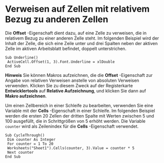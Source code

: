 
# Verweisen auf Zellen mit relativem Bezug zu anderen Zellen

Die  **Offset** -Eigenschaft dient dazu, auf eine Zelle zu verweisen, die in relativem Bezug zu einer anderen Zelle steht. Im folgenden Beispiel wird der Inhalt der Zelle, die sich eine Zeile unter und drei Spalten neben der aktiven Zelle im aktiven Arbeitsblatt befindet, doppelt unterstrichen.


```
Sub Underline() 
 ActiveCell.Offset(1, 3).Font.Underline = xlDouble 
End Sub
```


 **Hinweis**  Sie können Makros aufzeichnen, die die  **Offset** -Eigenschaft zur Angabe von relativen Verweisen anstelle von absoluten Verweisen verwenden. Klicken Sie zu diesem Zweck auf der Registerkarte **Entwicklertools** auf **Relative Aufzeichnung**, und klicken Sie dann auf  **Makro aufzeichnen**.

Um einen Zellbereich in einer Schleife zu bearbeiten, verwenden Sie eine Variable mit der  **Cells** -Eigenschaft in einer Schleife. Im folgenden Beispiel werden die ersten 20 Zellen der dritten Spalte mit Werten zwischen 5 und 100 ausgefüllt, die in Schrittgrößen von 5 erhöht werden. Die Variable `counter` wird als Zeilenindex für die **Cells** -Eigenschaft verwendet.



```
Sub CycleThrough() 
 Dim counter As Integer 
 For counter = 1 To 20 
 Worksheets("Sheet1").Cells(counter, 3).Value = counter * 5 
 Next counter 
End Sub
```

